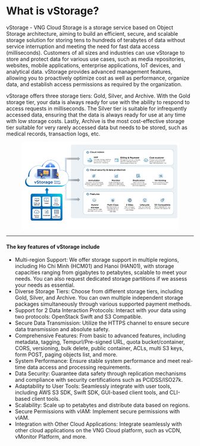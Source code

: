 # What is vStorage?

vStorage - VNG Cloud Storage is a storage service based on Object Storage architecture, aiming to build an efficient, secure, and scalable storage solution for storing tens to hundreds of terabytes of data without service interruption and meeting the need for fast data access (milliseconds). Customers of all sizes and industries can use vStorage to store and protect data for various use cases, such as media repositories, websites, mobile applications, enterprise applications, IoT devices, and analytical data. vStorage provides advanced management features, allowing you to proactively optimize cost as well as performance, organize data, and establish access permissions as required by the organization.

vStorage offers three storage tiers: Gold, Silver, and Archive. With the Gold storage tier, your data is always ready for use with the ability to respond to access requests in milliseconds. The Silver tier is suitable for infrequently accessed data, ensuring that the data is always ready for use at any time with low storage costs. Lastly, Archive is the most cost-effective storage tier suitable for very rarely accessed data but needs to be stored, such as medical records, transaction logs, etc.

<figure><img src="../../../../.gitbook/assets/image (7) (1) (1) (1) (1) (1) (1) (1) (1) (1) (1) (1) (1) (1) (1) (1) (1) (1).png" alt=""><figcaption></figcaption></figure>

***

#### The key features of vStorage include <a href="#whatisvstorage-thekeyfeaturesofvstorageinclude" id="whatisvstorage-thekeyfeaturesofvstorageinclude"></a>

* Multi-region Support: We offer storage support in multiple regions, including Ho Chi Minh (HCM01) and Hanoi (HAN01), with storage capacities ranging from gigabytes to petabytes, scalable to meet your needs. You can also request dedicated storage partitions if we assess your needs as essential.
* Diverse Storage Tiers: Choose from different storage tiers, including Gold, Silver, and Archive. You can own multiple independent storage packages simultaneously through various supported payment methods.
* Support for 2 Data Interaction Protocols: Interact with your data using two protocols: OpenStack Swift and S3 Compatible.
* Secure Data Transmission: Utilize the HTTPS channel to ensure secure data transmission and absolute safety.
* Comprehensive Features: From basic to advanced features, including metadata, tagging, Tempurl/Pre-signed URL, quota bucket/container, CORS, versioning, bulk delete, public container, ACLs, multi S3 keys, form POST, paging objects list, and more.
* System Performance: Ensure stable system performance and meet real-time data access and processing requirements.
* Data Security: Guarantee data safety through replication mechanisms and compliance with security certifications such as PCIDSS/ISO27k.
* Adaptability to User Tools: Seamlessly integrate with user tools, including AWS S3 SDK, Swift SDK, GUI-based client tools, and CLI-based client tools.
* Scalability: Scale up to petabytes and distribute data based on regions.
* Secure Permissions with vIAM: Implement secure permissions with vIAM.
* Integration with Other Cloud Applications: Integrate seamlessly with other cloud applications on the VNG Cloud platform, such as vCDN, vMonitor Platform, and more.
